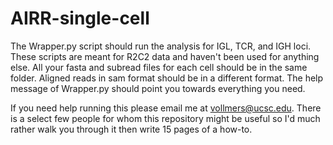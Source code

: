 # AIRR-single-cell

The Wrapper.py script should run the analysis for IGL, TCR, and IGH loci. These scripts are meant for R2C2 data and haven't been used for anything else.
All your fasta and subread files for each cell should be in the same folder. Aligned reads in sam format should be in a different format.
The help message of Wrapper.py should point you towards everything you need.

If you need help running this please email me at vollmers@ucsc.edu. There is a select few people for whom this repository might be useful so I'd much rather walk you through it then write 15 pages of a how-to.


